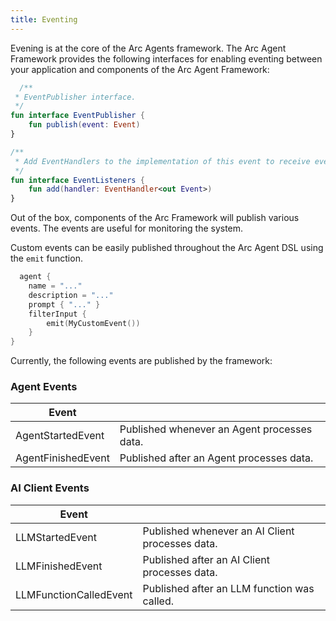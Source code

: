 ```yaml
---
title: Eventing
---
```


Evening is at the core of the Arc Agents framework.
The Arc Agent Framework provides the following interfaces for enabling eventing
between your application and components of the Arc Agent Framework:

```kotlin
  /**
 * EventPublisher interface.
 */
fun interface EventPublisher {
    fun publish(event: Event)
}

/**
 * Add EventHandlers to the implementation of this event to receive events.
 */
fun interface EventListeners {
    fun add(handler: EventHandler<out Event>)
}
```

Out of the box, components of the Arc Framework will publish various events.
The events are useful for monitoring the system.

Custom events can be easily published throughout the Arc Agent DSL using the
`emit` function.

```kotlin
  agent {
    name = "..."
    description = "..."
    prompt { "..." }
    filterInput {
        emit(MyCustomEvent())
    }
}
```

Currently, the following events are published by the framework:

### Agent Events

| Event              |                                             |  
|--------------------|---------------------------------------------|
| AgentStartedEvent  | Published whenever an Agent processes data. |
| AgentFinishedEvent | Published after an Agent processes data.    |   


### AI Client Events

| Event            |                                                 |  
|------------------|-------------------------------------------------|
| LLMStartedEvent  | Published whenever an AI Client processes data. |
| LLMFinishedEvent | Published after an AI Client processes data.    |   
| LLMFunctionCalledEvent | Published after an LLM function was called.     |   
